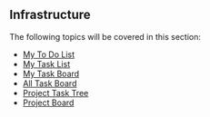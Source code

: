## Infrastructure

The following topics will be covered in this section:

- [My To Do List]()
- [My Task List]()
- [My Task Board]()
- [All Task Board]()
- [Project Task Tree]()
- [Project Board]()
